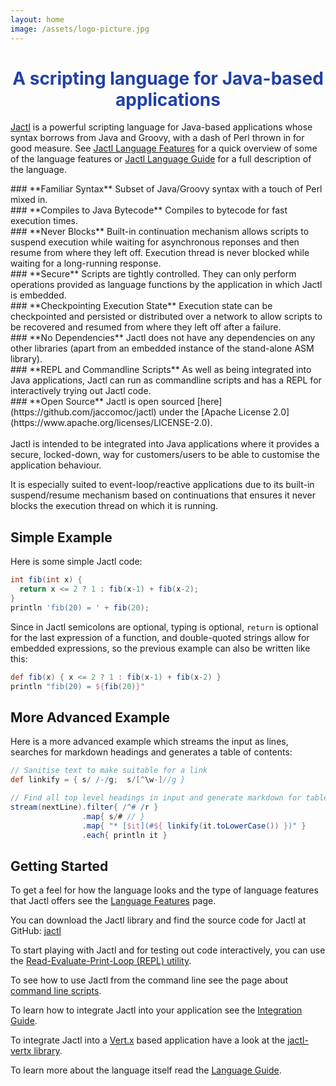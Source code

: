 ```yaml
---
layout: home
image: /assets/logo-picture.jpg
---
```


<h1 style="text-align:center;color:#2240aa;">A scripting language for Java-based applications</h1>

[Jactl](https://github.com/jaccomoc/jactl) is a powerful scripting language for Java-based applications whose syntax 
borrows from Java and Groovy, with a dash of Perl thrown in for good measure.
See [Jactl Language Features](/language-features) for a quick overview of some of the language features
or [Jactl Language Guide](/language-guide) for a full description of the language.


<div class="row">
  <div class="column" markdown="1">
### **Familiar Syntax**
Subset of Java/Groovy syntax with a touch of Perl mixed in.
  </div>
  <div class="column" markdown="1">
### **Compiles to Java Bytecode**
Compiles to bytecode for fast execution times.
  </div>
</div>

<div class="row">
  <div class="column" markdown="1">
### **Never Blocks**
Built-in continuation mechanism allows scripts to suspend execution while waiting for asynchronous reponses and
then resume from where they left off.
Execution thread is never blocked while waiting for a long-running response.
  </div>
  <div class="column" markdown="1">
### **Secure**
Scripts are tightly controlled.
They can only perform operations provided as language functions by the application in which Jactl is
embedded.
  </div>
</div>

<div class="row">
  <div class="column" markdown="1">
### **Checkpointing Execution State**
Execution state can be checkpointed and persisted or distributed over a network to allow scripts to be recovered
and resumed from where they left off after a failure.
  </div>
  <div class="column" markdown="1">
### **No Dependencies**
Jactl does not have any dependencies on any other libraries (apart from an embedded instance of the stand-alone ASM
library).
  </div>
</div>

<div class="row">
  <div class="column" markdown="1">
### **REPL and Commandline Scripts**
As well as being integrated into Java applications, Jactl can run as commandline scripts and has a REPL
for interactively trying out Jactl code.
  </div>
  <div class="column" markdown="1">
### **Open Source**
Jactl is open sourced [here](https://github.com/jaccomoc/jactl) under the
[Apache License 2.0](https://www.apache.org/licenses/LICENSE-2.0).
  </div>
</div>

<br/>
Jactl is intended to be integrated into Java applications where it provides a secure, locked-down, way for
customers/users to be able to customise the application behaviour.

It is especially suited to event-loop/reactive applications due to its built-in suspend/resume
mechanism based on continuations that ensures it never blocks the execution thread on which it is
running.

## Simple Example

Here is some simple Jactl code:
```groovy
int fib(int x) {
  return x <= 2 ? 1 : fib(x-1) + fib(x-2);
}
println 'fib(20) = ' + fib(20);
```

Since in Jactl semicolons are optional, typing is optional, `return` is optional for the last expression
of a function, and double-quoted strings allow for embedded expressions, so the previous example
can also be written like this:

```groovy
def fib(x) { x <= 2 ? 1 : fib(x-1) + fib(x-2) }
println "fib(20) = ${fib(20)}"
```

## More Advanced Example

Here is a more advanced example which streams the input as lines, searches for markdown headings and generates
a table of contents:
```groovy
// Sanitise text to make suitable for a link
def linkify = { s/ /-/g;  s/[^\w-]//g }

// Find all top level headings in input and generate markdown for table of contents:
stream(nextLine).filter{ /^# /r }
                .map{ s/# // }
                .map{ "* [$it](#${ linkify(it.toLowerCase()) })" }
                .each{ println it }
```

## Getting Started

To get a feel for how the language looks and the type of language features that Jactl offers
see the [Language Features](/language-features) page.

You can download the Jactl library and find the source code for Jactl at GitHub: [jactl](https://github.com/jaccomoc/jactl)

To start playing with Jactl and for testing out code interactively, you can use
the [Read-Evaluate-Print-Loop (REPL) utility](https://github.com/jaccomoc/jactl-repl).

To see how to use Jactl from the command line see the page about [command line scripts](/command-line-scripts).

To learn how to integrate Jactl into your application see the [Integration Guide](/integration-guide).

To integrate Jactl into a [Vert.x](https://vertx.io) based application have a look at the
[jactl-vertx library](https://github.com/jaccomoc/jactl-vertx).

To learn more about the language itself read the [Language Guide](/language-guide).
